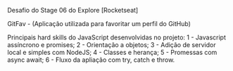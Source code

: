 Desafio do Stage 06 do Explore [Rocketseat]

GitFav - (Aplicação utilizada para favoritar um perfil do GitHub)

Principais hard skills do JavaScript desenvolvidas no projeto: 
1 - Javascript assíncrono e promises;
2 - Orientação a objetos; 
3 - Adição de servidor local e simples com NodeJS; 
4 - Classes e herança;
5 - Promessas com async await;
6 - Fluxo da apliação com try, catch e throw.

